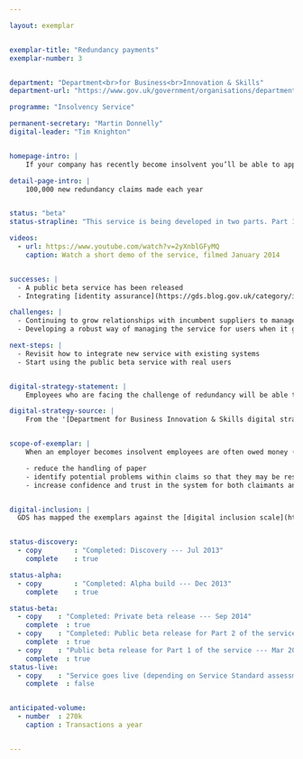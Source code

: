```yaml
---

layout: exemplar


exemplar-title: "Redundancy payments"
exemplar-number: 3


department: "Department<br>for Business<br>Innovation & Skills"
department-url: "https://www.gov.uk/government/organisations/department-for-business-innovation-skills"

programme: "Insolvency Service"

permanent-secretary: "Martin Donnelly"
digital-leader: "Tim Knighton"


homepage-intro: |
    If your company has recently become insolvent you’ll be able to apply for redundancy payment online

detail-page-intro: |
    100,000 new redundancy claims made each year


status: "beta"
status-strapline: "This service is being developed in two parts. Part 1 deals with the application, while part 2 deals with compensation for loss of notice. Part 2 went into public beta in January. Part 1 is also now in beta and is supported by GOV.UK Verify."

videos:
  - url: https://www.youtube.com/watch?v=2yXnblGFyMQ
    caption: Watch a short demo of the service, filmed January 2014


successes: |
  - A public beta service has been released
  - Integrating [identity assurance](https://gds.blog.gov.uk/category/id-assurance/) into our service

challenges: |
  - Continuing to grow relationships with incumbent suppliers to manage future releases
  - Developing a robust way of managing the service for users when it goes live

next-steps: |  
  - Revisit how to integrate new service with existing systems
  - Start using the public beta service with real users


digital-strategy-statement: |
    Employees who are facing the challenge of redundancy will be able to apply for and access financial support from Government in a more immediate and easy to navigate manner than current channels allow, as will the insolvency practitioners administering cases.

digital-strategy-source: |
    From the '[Department for Business Innovation & Skills digital strategy](http://discuss.bis.gov.uk/digitalstrategy/page/7/)' --- December 2012


scope-of-exemplar: |
    When an employer becomes insolvent employees are often owed money (especially for redundancy pay). The Redundancy Payments Service processes claims for statutory redundancy payments, which are paid from the National Insurance Fund (NIF). The current claim process is largely paper based, which leads to unnecessary cost and increased potential for errors and delays. The scope of the exemplar is to create a digital claim process that will:

    - reduce the handling of paper
    - identify potential problems within claims so that they may be resolved more quickly
    - increase confidence and trust in the system for both claimants and insolvency practitioners


digital-inclusion: |
  GDS has mapped the exemplars against the [digital inclusion scale](https://www.gov.uk/government/publications/government-digital-inclusion-strategy/government-digital-inclusion-strategy#measuring-digital-exclusion) to help show where these services may be difficult for some people to use. [See the rating for Redundancy payments](https://www.gov.uk/government/publications/government-digital-inclusion-strategy/exemplar-services-and-identity-assurance-how-complex-they-are#redundancy-payments).


status-discovery:
  - copy        : "Completed: Discovery --- Jul 2013"
    complete    : true

status-alpha:
  - copy        : "Completed: Alpha build --- Dec 2013"
    complete    : true

status-beta:
  - copy    : "Completed: Private beta release --- Sep 2014"
    complete  : true
  - copy    : "Completed: Public beta release for Part 2 of the service --- Jan 2015"
    complete  : true
  - copy    : "Public beta release for Part 1 of the service --- Mar 2015"
    complete  : true
status-live:
  - copy    : "Service goes live (depending on Service Standard assessment) --- after Mar 2015"
    complete  : false


anticipated-volume:
  - number  : 270k
    caption : Transactions a year


---
```

